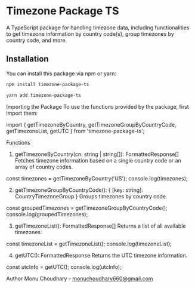 # Timezone Package TS

A TypeScript package for handling timezone data, including functionalities to get timezone information by country code(s), group timezones by country code, and more.

## Installation

You can install this package via npm or yarn:

```bash
npm install timezone-package-ts

yarn add timezone-package-ts
```

Importing the Package
To use the functions provided by the package, first import them:

import { getTimezoneByCountry, getTimezoneGroupByCountryCode, getTimezoneList, getUTC } from 'timezone-package-ts';


Functions
1. getTimezoneByCountry(cn: string | string[]): FormattedResponse[]
Fetches timezone information based on a single country code or an array of country codes.

const timezones = getTimezoneByCountry('US');
console.log(timezones);


2. getTimezoneGroupByCountryCode(): { [key: string]: CountryTimezoneGroup }
Groups timezones by country code.

const groupedTimezones = getTimezoneGroupByCountryCode();
console.log(groupedTimezones);


3. getTimezoneList(): FormattedResponse[]
Returns a list of all available timezones.

const timezoneList = getTimezoneList();
console.log(timezoneList);

4. getUTC(): FormattedResponse
Returns the UTC timezone information.

const utcInfo = getUTC();
console.log(utcInfo);

Author
Monu Choudhary - monuchoudhary660@gmail.com
